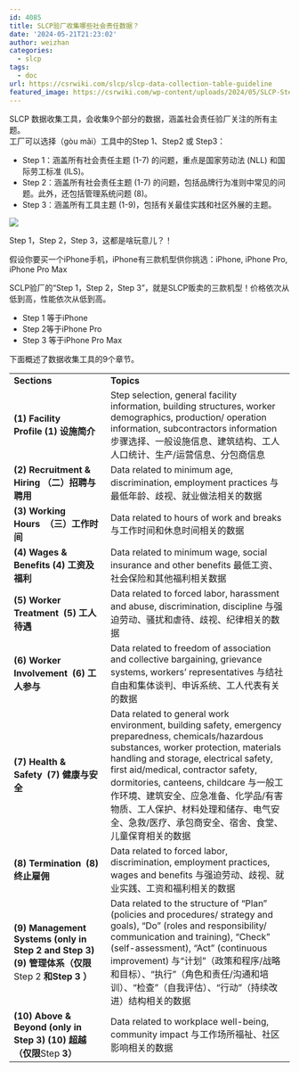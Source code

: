 ```yaml
---
id: 4085
title: SLCP验厂收集哪些社会责任数据？
date: '2024-05-21T21:23:02'
author: weizhan
categories:
  - slcp
tags:
  - doc
url: https://csrwiki.com/slcp/slcp-data-collection-table-guideline
featured_image: https://csrwiki.com/wp-content/uploads/2024/05/SLCP-Step.webp
---
```


SLCP 数据收集工具，会收集9个部分的数据，涵盖社会责任验厂关注的所有主题。\
工厂可以选择（gòu mǎi）工具中的Step 1、Step2 或 Step3：

- Step 1：涵盖所有社会责任主题 (1-7) 的问题，重点是国家劳动法 (NLL) 和国际劳工标准 (ILS)。
- Step 2：涵盖所有社会责任主题 (1-7) 的问题，包括品牌行为准则中常见的问题。此外，还包括管理系统问题 (8)。
- Step 3：涵盖所有工具主题 (1-9)，包括有关最佳实践和社区外展的主题。

![](https://csrwiki.com/wp-content/uploads/2024/05/SLCP-Step-1024x253.webp)

Step 1，Step 2，Step 3，这都是啥玩意儿？！

假设你要买一个iPhone手机，iPhone有三款机型供你挑选：iPhone, iPhone Pro, iPhone Pro Max

SCLP验厂的“Step 1，Step 2，Step 3”，就是SLCP贩卖的三款机型！价格依次从低到高，性能依次从低到高。

- Step 1 等于iPhone
- Step 2等于iPhone Pro
- Step 3 等于iPhone Pro Max

下面概述了数据收集工具的9个章节。

|                                                                                                             |                                                                                                                                                                                                                                                                                                                                          |
| ----------------------------------------------------------------------------------------------------------- | ---------------------------------------------------------------------------------------------------------------------------------------------------------------------------------------------------------------------------------------------------------------------------------------------------------------------------------------- |
| **Sections**                                                                                                | **Topics**                                                                                                                                                                                                                                                                                                                               |
| **(1) Facility Profile (1) 设施简介**                                                                           | Step selection, general facility information, building structures, worker demographics, production/ operation information, subcontractors information 步骤选择、一般设施信息、建筑结构、工人人口统计、生产/运营信息、分包商信息                                                                                                                                              |
| **(2) Recruitment & Hiring （二）招聘与聘用**                                                                       | Data related to minimum age, discrimination, employment practices 与最低年龄、歧视、就业做法相关的数据                                                                                                                                                                                                                                                     |
| **(3) Working Hours  （三）工作时间**                                                                              | Data related to hours of work and breaks 与工作时间和休息时间相关的数据                                                                                                                                                                                                                                                                                 |
| **(4) Wages & Benefits (4) 工资及福利**                                                                          | Data related to minimum wage, social insurance and other benefits 最低工资、社会保险和其他福利相关数据                                                                                                                                                                                                                                                     |
| **(5) Worker Treatment  (5) 工人待遇**                                                                          | Data related to forced labor, harassment and abuse, discrimination, discipline 与强迫劳动、骚扰和虐待、歧视、纪律相关的数据                                                                                                                                                                                                                                    |
| **(6) Worker Involvement  (6) 工人参与**                                                                        | Data related to freedom of association and collective bargaining, grievance systems, workers’ representatives 与结社自由和集体谈判、申诉系统、工人代表有关的数据                                                                                                                                                                                                  |
| **(7) Health & Safety  (7) 健康与安全**                                                                          | Data related to general work environment, building safety, emergency preparedness, chemicals/hazardous substances, worker protection, materials handling and storage, electrical safety, first aid/medical, contractor safety, dormitories, canteens, childcare 与一般工作环境、建筑安全、应急准备、化学品/有害物质、工人保护、材料处理和储存、电气安全、急救/医疗、承包商安全、宿舍、食堂、儿童保育相关的数据 |
| **(8) Termination  (8) 终止雇佣**                                                                               | Data related to forced labor, discrimination, employment practices, wages and benefits 与强迫劳动、歧视、就业实践、工资和福利相关的数据                                                                                                                                                                                                                          |
| **(9) Management Systems (only in Step 2 and Step 3) (9) 管理体系（仅限**Step 2&#x20;**&#x548C;**Step 3&#x20;**）** | Data related to the structure of “Plan” (policies and procedures/ strategy and goals), “Do” (roles and responsibility/ communication and training), “Check” (self-assessment), “Act” (continuous improvement) 与“计划”（政策和程序/战略和目标）、“执行”（角色和责任/沟通和培训）、“检查”（自我评估）、“行动”（持续改进）结构相关的数据                                                          |
| **(10) Above & Beyond (only in Step 3) (10) 超越（仅限**Step&#x20;**&#x33;）**                                    | Data related to workplace well-being, community impact 与工作场所福祉、社区影响相关的数据                                                                                                                                                                                                                                                                 |
